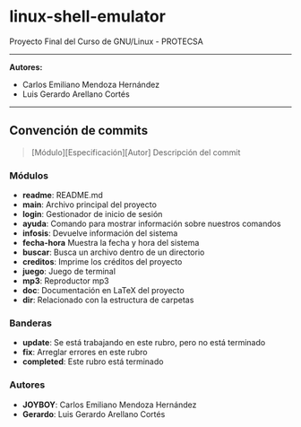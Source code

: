 # linux-shell-emulator

Proyecto Final del Curso de GNU/Linux - PROTECSA

---

**Autores:**

- Carlos Emiliano Mendoza Hernández
- Luis Gerardo Arellano Cortés

---

## Convención de commits

> \[Módulo]\[Especificación]\[Autor] Descripción del commit

### Módulos

- **readme**: README.md
- **main**: Archivo principal del proyecto
- **login**: Gestionador de inicio de sesión
- **ayuda**: Comando para mostrar información sobre nuestros comandos
- **infosis**: Devuelve información del sistema
- **fecha-hora** Muestra la fecha y hora del sistema
- **buscar**: Busca un archivo dentro de un directorio
- **creditos**: Imprime los créditos del proyecto
- **juego**: Juego de terminal
- **mp3**: Reproductor mp3
- **doc**: Documentación en LaTeX del proyecto
- **dir**: Relacionado con la estructura de carpetas

### Banderas

- **update**: Se está trabajando en este rubro, pero no está terminado
- **fix**: Arreglar errores en este rubro
- **completed**: Este rubro está terminado

### Autores

- **JOYBOY**: Carlos Emiliano Mendoza Hernández
- **Gerardo**: Luis Gerardo Arellano Cortés
